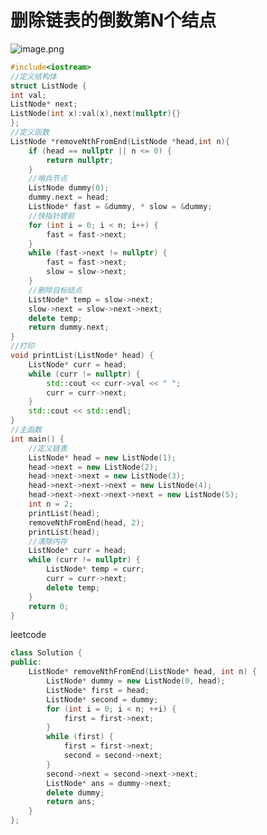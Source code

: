 <a name="n1hB5"></a>
# 删除链表的倒数第N个结点
![image.png](https://cdn.nlark.com/yuque/0/2024/png/32567705/1714953093121-da9ff2ea-92b2-4794-a384-e7f84c5a88ee.png#averageHue=%23f9f8f7&clientId=u462801f0-5fbf-4&from=paste&height=884&id=u487ec50e&originHeight=884&originWidth=587&originalType=binary&ratio=1&rotation=0&showTitle=false&size=65428&status=done&style=none&taskId=u82e88cf1-f298-4217-97af-42c6b3405c7&title=&width=587)
```cpp
#include<iostream>
//定义结构体
struct ListNode {
int val;
ListNode* next;
ListNode(int x):val(x),next(nullptr){}
};
//定义函数
ListNode *removeNthFromEnd(ListNode *head,int n){
    if (head == nullptr || n <= 0) {
        return nullptr;
    }
    //哨兵节点
    ListNode dummy(0);
    dummy.next = head;
    ListNode* fast = &dummy, * slow = &dummy;
    //快指针提前
    for (int i = 0; i < n; i++) {
        fast = fast->next;
    }
    while (fast->next != nullptr) {
        fast = fast->next;
        slow = slow->next;
    }
    //删除目标结点
    ListNode* temp = slow->next;
    slow->next = slow->next->next;
    delete temp;
    return dummy.next;
}
//打印
void printList(ListNode* head) {
    ListNode* curr = head;
    while (curr != nullptr) {
        std::cout << curr->val << " ";
        curr = curr->next;
    }
    std::cout << std::endl;
}
//主函数
int main() {
    //定义链表
    ListNode* head = new ListNode(1);
    head->next = new ListNode(2);
    head->next->next = new ListNode(3);
    head->next->next->next = new ListNode(4);
    head->next->next->next->next = new ListNode(5);
    int n = 2;
    printList(head);
    removeNthFromEnd(head, 2);
    printList(head);
    //清除内存
    ListNode* curr = head;
    while (curr != nullptr) {
        ListNode* temp = curr;
        curr = curr->next;
        delete temp;
    }
    return 0;
}
```

leetcode
```cpp
class Solution {
public:
    ListNode* removeNthFromEnd(ListNode* head, int n) {
        ListNode* dummy = new ListNode(0, head);
        ListNode* first = head;
        ListNode* second = dummy;
        for (int i = 0; i < n; ++i) {
            first = first->next;
        }
        while (first) {
            first = first->next;
            second = second->next;
        }
        second->next = second->next->next;
        ListNode* ans = dummy->next;
        delete dummy;
        return ans;
    }
};
```
